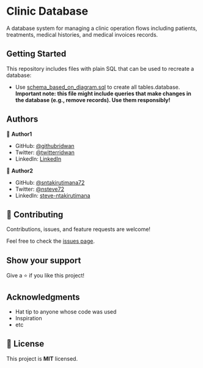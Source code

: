 # Clinic Database

A database system for managing a clinic operation flows including patients, treatments, medical histories, and medical invoices records.


## Getting Started

This repository includes files with plain SQL that can be used to recreate a database:

- Use [schema_based_on_diagram.sql](./schema_based_on_diagram.sql) to create all tables.database. **Important note: this file might include queries that make changes in the database (e.g., remove records). Use them responsibly!**


## Authors

👤 **Author1**

- GitHub: [@githubridwan](https://github.com/ridwanediallo)
- Twitter: [@twitterridwan](https://twitter.com/RidwaneD)
- LinkedIn: [LinkedIn](https://www.linkedin.com/in/ridwan-diallo)

👤 **Author2**

- GitHub: [@sntakirutimana72](github.com/sntakirutimana72)
- Twitter: [@nsteve72](https://twitter.com/nsteve72)
- LinkedIn: [steve-ntakirutimana](https://linkedin.com/in/steve-ntakirutimana/)

## 🤝 Contributing

Contributions, issues, and feature requests are welcome!

Feel free to check the [issues page](../../issues/).

## Show your support

Give a ⭐️ if you like this project!

## Acknowledgments

- Hat tip to anyone whose code was used
- Inspiration
- etc

## 📝 License

This project is **MIT** licensed.
